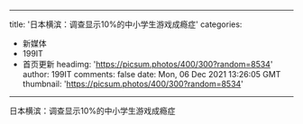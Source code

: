 
---
title: '日本横滨：调查显示10%的中小学生游戏成瘾症'
categories: 
 - 新媒体
 - 199IT
 - 首页更新
headimg: 'https://picsum.photos/400/300?random=8534'
author: 199IT
comments: false
date: Mon, 06 Dec 2021 13:26:05 GMT
thumbnail: 'https://picsum.photos/400/300?random=8534'
---

<div>   
日本横滨：调查显示10%的中小学生游戏成瘾症  
</div>
            